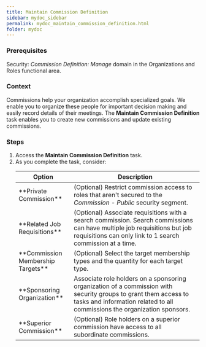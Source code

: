 ```yaml
---
title: Maintain Commission Definition
sidebar: mydoc_sidebar
permalink: mydoc_maintain_commission_definition.html
folder: mydoc
---
```


### Prerequisites
Security: *Commission Definition: Manage* domain in the Organizations and Roles functional area.

### Context
Commissions help your organization accomplish specialized goals. We enable you to organize these people for important decision making and easily record details of their meetings. The **Maintain Commission Definition** task enables you to create new commissions and update existing commissions.

### Steps
1. Access the **Maintain Commission Definition** task.
1. As you complete the task, consider:
    <table>
    <colgroup>
    <col width="30%" />
    <col width="70%" />
    </colgroup>
    <thead>
    <tr class="header">
    <th>Option</th>
    <th>Description</th>
    </tr>
    </thead>
    <tbody>
    <tr>
    <td markdown="span">**Private Commission**</td>
    <td>(Optional) Restrict commission access to roles that aren't secured to the <i>Commission - Public</i> security segment.</td>
    </tr>
    <tr>
    <td markdown="span">**Related Job Requisitions**</td>
    <td>(Optional) Associate requisitions with a search commission. Search commissions can have multiple job requisitions but job requisitions can only link to 1 search commission at a time.</td>
    </tr>
    <tr>
    <td markdown="span">**Commission Membership Targets**</td>
    <td markdown="span">(Optional) Select the target membership types and the quantity for each target type.</td>
    </tr>
    <tr>
    <td markdown="span">**Sponsoring Organization**</td>
    <td markdown="span">Associate role holders on a sponsoring organization of a commission with security groups to grant them access to tasks and information related to all commissions the organization sponsors.</td>
    </tr>
    <tr>
    <td markdown="span">**Superior Commission**</td>
    <td markdown="span">(Optional) Role holders on a superior commission have access to all subordinate commissions.</td>
    </tr>
    </tbody>
    </table>
